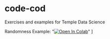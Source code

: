 # code-cod
Exercises and examples for Temple Data Science

Randomness Example:
"[![Open In Colab](https://colab.research.google.com/assets/colab-badge.svg)](https://colab.research.google.com/github/DataScienceTempleFirst/code-cod/blob/main/Randomness.ipynb)"
   ]
 
